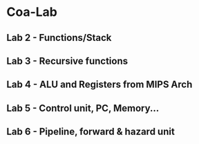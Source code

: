 # Coa-Lab

## Lab 2 - Functions/Stack
## Lab 3 - Recursive functions
## Lab 4 - ALU and Registers from MIPS Arch
## Lab 5 - Control unit, PC, Memory...
## Lab 6 - Pipeline, forward & hazard unit
